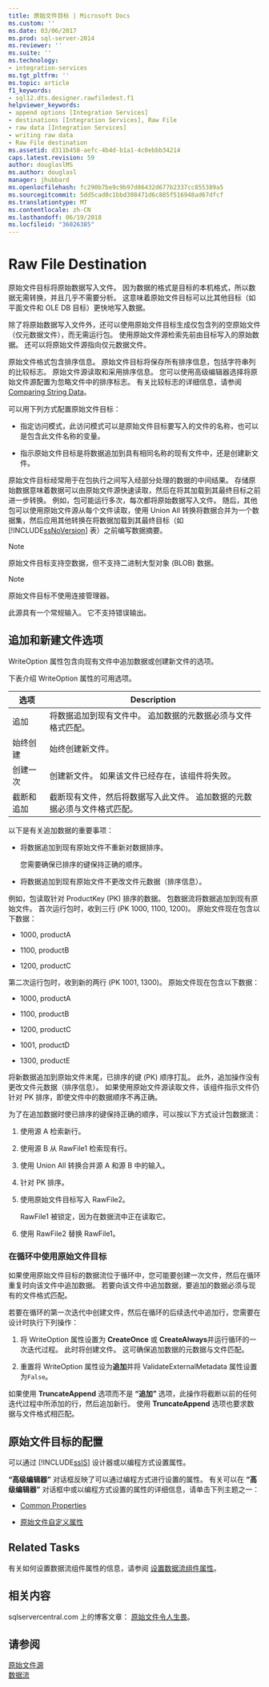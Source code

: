 ```yaml
---
title: 原始文件目标 | Microsoft Docs
ms.custom: ''
ms.date: 03/06/2017
ms.prod: sql-server-2014
ms.reviewer: ''
ms.suite: ''
ms.technology:
- integration-services
ms.tgt_pltfrm: ''
ms.topic: article
f1_keywords:
- sql12.dts.designer.rawfiledest.f1
helpviewer_keywords:
- append options [Integration Services]
- destinations [Integration Services], Raw File
- raw data [Integration Services]
- writing raw data
- Raw File destination
ms.assetid: d311b458-aefc-4b4d-b1a1-4c0ebbb34214
caps.latest.revision: 59
author: douglaslMS
ms.author: douglasl
manager: jhubbard
ms.openlocfilehash: fc290b7be9c9b97d06432d677b2337cc855389a5
ms.sourcegitcommit: 5dd5cad0c1bbd308471d6c885f516948ad67dfcf
ms.translationtype: MT
ms.contentlocale: zh-CN
ms.lasthandoff: 06/19/2018
ms.locfileid: "36026385"
---
```

# <a name="raw-file-destination"></a>Raw File Destination
  原始文件目标将原始数据写入文件。 因为数据的格式是目标的本机格式，所以数据无需转换，并且几乎不需要分析。 这意味着原始文件目标可以比其他目标（如平面文件和 OLE DB 目标）更快地写入数据。  
  
 除了将原始数据写入文件外，还可以使用原始文件目标生成仅包含列的空原始文件（仅元数据文件），而无需运行包。 使用原始文件源检索先前由目标写入的原始数据。 还可以将原始文件源指向仅元数据文件。  
  
 原始文件格式包含排序信息。 原始文件目标将保存所有排序信息，包括字符串列的比较标志。 原始文件源读取和采用排序信息。 您可以使用高级编辑器选择将原始文件源配置为忽略文件中的排序标志。 有关比较标志的详细信息，请参阅 [Comparing String Data](comparing-string-data.md)。  
  
 可以用下列方式配置原始文件目标：  
  
-   指定访问模式，此访问模式可以是原始文件目标要写入的文件的名称，也可以是包含此文件名称的变量。  
  
-   指示原始文件目标是将数据追加到具有相同名称的现有文件中，还是创建新文件。  
  
 原始文件目标经常用于在包执行之间写入经部分处理的数据的中间结果。 存储原始数据意味着数据可以由原始文件源快速读取，然后在将其加载到其最终目标之前进一步转换。 例如，包可能运行多次，每次都将原始数据写入文件。 随后，其他包可以使用原始文件源从每个文件读取，使用 Union All 转换将数据合并为一个数据集，然后应用其他转换在将数据加载到其最终目标（如 [!INCLUDE[ssNoVersion](../../includes/ssnoversion-md.md)] 表）之前编写数据摘要。  
  
> [!NOTE]  
>  原始文件目标支持空数据，但不支持二进制大型对象 (BLOB) 数据。  
  
> [!NOTE]  
>  原始文件目标不使用连接管理器。  
  
 此源具有一个常规输入。 它不支持错误输出。  
  
## <a name="append-and-new-file-options"></a>追加和新建文件选项  
 WriteOption 属性包含向现有文件中追加数据或创建新文件的选项。  
  
 下表介绍 WriteOption 属性的可用选项。  
  
|选项|Description|  
|------------|-----------------|  
|追加|将数据追加到现有文件中。 追加数据的元数据必须与文件格式匹配。|  
|始终创建|始终创建新文件。|  
|创建一次|创建新文件。 如果该文件已经存在，该组件将失败。|  
|截断和追加|截断现有文件，然后将数据写入此文件。 追加数据的元数据必须与文件格式匹配。|  
  
 以下是有关追加数据的重要事项：  
  
-   将数据追加到现有原始文件不重新对数据排序。  
  
     您需要确保已排序的键保持正确的顺序。  
  
-   将数据追加到现有原始文件不更改文件元数据（排序信息）。  
  
 例如，包读取针对 ProductKey (PK) 排序的数据。 包数据流将数据追加到现有原始文件。 首次运行包时，收到三行 (PK 1000, 1100, 1200)。 原始文件现在包含以下数据：  
  
-   1000, productA  
  
-   1100, productB  
  
-   1200, productC  
  
 第二次运行包时，收到新的两行 (PK 1001, 1300)。 原始文件现在包含以下数据：  
  
-   1000, productA  
  
-   1100, productB  
  
-   1200, productC  
  
-   1001, productD  
  
-   1300, productE  
  
 将新数据追加到原始文件末尾，已排序的键 (PK) 顺序打乱。 此外，追加操作没有更改文件元数据（排序信息）。 如果使用原始文件源读取文件，该组件指示文件仍针对 PK 排序，即使文件中的数据顺序不再正确。  
  
 为了在追加数据时使已排序的键保持正确的顺序，可以按以下方式设计包数据流：  
  
1.  使用源 A 检索新行。  
  
2.  使用源 B 从 RawFile1 检索现有行。  
  
3.  使用 Union All 转换合并源 A 和源 B 中的输入。  
  
4.  针对 PK 排序。  
  
5.  使用原始文件目标写入 RawFile2。  
  
     RawFile1 被锁定，因为在数据流中正在读取它。  
  
6.  使用 RawFile2 替换 RawFile1。  
  
### <a name="using-the-raw-file-destination-in-a-loop"></a>在循环中使用原始文件目标  
 如果使用原始文件目标的数据流位于循环中，您可能要创建一次文件，然后在循环重复时向该文件中追加数据。 若要向该文件中追加数据，要追加的数据必须与现有的文件格式匹配。  
  
 若要在循环的第一次迭代中创建文件，然后在循环的后续迭代中追加行，您需要在设计时执行下列操作：  
  
1.  将 WriteOption 属性设置为 **CreateOnce** 或 **CreateAlways**并运行循环的一次迭代过程。 此时将创建文件。 这可确保追加数据的元数据与文件匹配。  
  
2.  重置将 WriteOption 属性设为**追加**并将 ValidateExternalMetadata 属性设置为`False`。  
  
 如果使用 **TruncateAppend** 选项而不是 **“追加”** 选项，此操作将截断以前的任何迭代过程中所添加的行，然后追加新行。 使用 **TruncateAppend** 选项也要求数据与文件格式相匹配。  
  
## <a name="configuration-of-the-raw-file-destination"></a>原始文件目标的配置  
 可以通过 [!INCLUDE[ssIS](../../includes/ssis-md.md)] 设计器或以编程方式设置属性。  
  
 **“高级编辑器”** 对话框反映了可以通过编程方式进行设置的属性。 有关可以在 **“高级编辑器”** 对话框中或以编程方式设置的属性的详细信息，请单击下列主题之一：  
  
-   [Common Properties](../common-properties.md)  
  
-   [原始文件自定义属性](raw-file-custom-properties.md)  
  
## <a name="related-tasks"></a>Related Tasks  
 有关如何设置数据流组件属性的信息，请参阅 [设置数据流组件属性](set-the-properties-of-a-data-flow-component.md)。  
  
## <a name="related-content"></a>相关内容  
 sqlservercentral.com 上的博客文章： [原始文件令人生畏](http://www.sqlservercentral.com/blogs/stratesql/archive/2011/1/1/31-days-of-ssis-_1320_-raw-files-are-awesome-_2800_1_2F00_31_2900_.aspx)。  
  
## <a name="see-also"></a>请参阅  
 [原始文件源](raw-file-source.md)   
 [数据流](data-flow.md)  
  
  